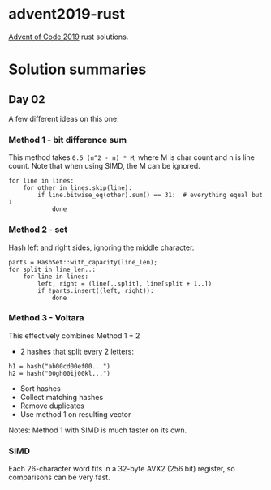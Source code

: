 # advent2019-rust

[Advent of Code 2019](http://adventofcode.com/2019/) rust solutions.

# Solution summaries


## Day 02

A few different ideas on this one.

### Method 1 - bit difference sum

This method takes `0.5 (n^2 - n) * M`, where M is char count and n is line
count. Note that when using SIMD, the M can be ignored.

```
for line in lines:
    for other in lines.skip(line):
        if line.bitwise_eq(other).sum() == 31:  # everything equal but 1
            done
```

### Method 2 - set

Hash left and right sides, ignoring the middle character.

```
parts = HashSet::with_capacity(line_len);
for split in line_len..:
    for line in lines:
        left, right = (line[..split], line[split + 1..])
        if !parts.insert((left, right)):
            done
```

### Method 3 - Voltara

This effectively combines Method 1 + 2

* 2 hashes that split every 2 letters:

```
h1 = hash("ab00cd00ef00...")
h2 = hash("00gh00ij00kl...")
```

* Sort hashes
* Collect matching hashes
* Remove duplicates
* Use method 1 on resulting vector

Notes: Method 1 with SIMD is much faster on its own.


### SIMD

Each 26-character word fits in a 32-byte AVX2 (256 bit) register, so comparisons
can be very fast.
